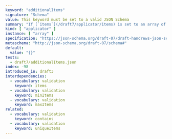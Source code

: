 ```yaml
---
keyword: "additionalItems"
signature: "Schema"
value: This keyword must be set to a valid JSON Schema
summary: "If [`items`](/draft7/applicator/items) is set to an array of schemas, validation succeeds if each element of the instance not covered by it validates against this schema."
kind: [ "applicator" ]
instance: [ "array" ]
specification: "https://json-schema.org/draft-07/draft-handrews-json-schema-validation-01#rfc.section.6.4.2"
metaschema: "http://json-schema.org/draft-07/schema#"
default:
  value: "{}"
tests:
  - draft7/additionalItems.json
index: -98
introduced_in: draft3
interdependencies:
  - vocabulary: validation
    keyword: items
  - vocabulary: validation
    keyword: minItems
  - vocabulary: validation
    keyword: maxItems
related:
  - vocabulary: validation
    keyword: contains
  - vocabulary: validation
    keyword: uniqueItems
---
```

